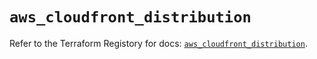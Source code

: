 # `aws_cloudfront_distribution`

Refer to the Terraform Registory for docs: [`aws_cloudfront_distribution`](https://registry.terraform.io/providers/hashicorp/aws/4.67.0/docs/resources/cloudfront_distribution).
